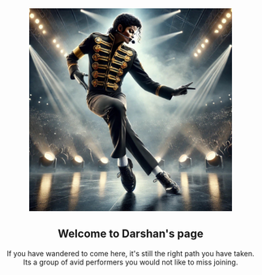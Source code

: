 <div align="center">
  <img src="assets/MJ.jpg" alt="Michael Jackson on stage" width="400"/>
  <h2>Welcome to Darshan's page</h2>
  <p>If you have wandered to come here, it's still the right path you have taken. Its a group of avid performers you would not like to miss joining.</p>
</div>

